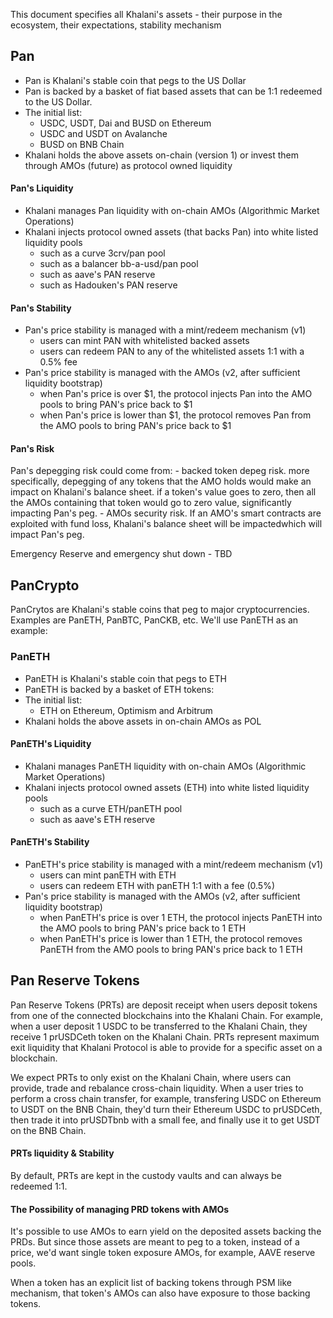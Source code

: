 This document specifies all Khalani's assets - their purpose in the ecosystem, their expectations, stability mechanism 

## Pan

- Pan is Khalani's stable coin that pegs to the US Dollar
- Pan is backed by a basket of fiat based assets that can be 1:1 redeemed to the US Dollar.
- The initial list:
    - USDC, USDT, Dai and BUSD on Ethereum
    - USDC and USDT on Avalanche
    - BUSD on BNB Chain
- Khalani holds the above assets on-chain (version 1) or invest them through AMOs (future) as protocol owned liquidity

#### Pan's Liquidity

- Khalani manages Pan liquidity with on-chain AMOs (Algorithmic Market Operations)
- Khalani injects protocol owned assets (that backs Pan) into white listed liquidity pools
    - such as a curve 3crv/pan pool
    - such as a balancer bb-a-usd/pan pool
    - such as aave's PAN reserve
    - such as Hadouken's PAN reserve

#### Pan's Stability

- Pan's price stability is managed with a mint/redeem mechanism (v1)
    - users can mint PAN with whitelisted backed assets
    - users can redeem PAN to any of the whitelisted assets 1:1 with a 0.5% fee
- Pan's price stability is managed with the AMOs (v2, after sufficient liquidity bootstrap)
    - when Pan's price is over $1, the protocol injects Pan into the AMO pools to bring PAN's price back to $1
    - when Pan's price is lower than $1, the protocol removes Pan from the AMO pools to bring PAN's price back to $1

#### Pan's Risk

Pan's depegging risk could come from:
    - backed token depeg risk. more specifically, depegging of any tokens that the AMO holds would make an impact on Khalani's balance sheet. if a token's value goes to zero, then all the AMOs containing that token would go to zero value, significantly impacting Pan's peg.
    - AMOs security risk. If an AMO's smart contracts are exploited with fund loss, Khalani's balance sheet will be impactedwhich will impact Pan's peg.

Emergency Reserve and emergency shut down
    - TBD

## PanCrypto

PanCrytos are Khalani's stable coins that peg to major cryptocurrencies. Examples are PanETH, PanBTC, PanCKB, etc. We'll use PanETH as an example:

### PanETH

- PanETH is Khalani's stable coin that pegs to ETH
- PanETH is backed by a basket of ETH tokens:
- The initial list:
    - ETH on Ethereum, Optimism and Arbitrum
- Khalani holds the above assets in on-chain AMOs as POL

#### PanETH's Liquidity

- Khalani manages PanETH liquidity with on-chain AMOs (Algorithmic Market Operations)
- Khalani injects protocol owned assets (ETH) into white listed liquidity pools
    - such as a curve ETH/panETH pool
    - such as aave's ETH reserve

#### PanETH's Stability

- PanETH's price stability is managed with a mint/redeem mechanism (v1)
    - users can mint panETH with ETH
    - users can redeem ETH with panETH 1:1 with a fee (0.5%)
- Pan's price stability is managed with the AMOs (v2, after sufficient liquidity bootstrap)
    - when PanETH's price is over 1 ETH, the protocol injects PanETH into the AMO pools to bring PAN's price back to 1 ETH
    - when PanETH's price is lower than 1 ETH, the protocol removes PanETH from the AMO pools to bring PAN's price back to 1 ETH

## Pan Reserve Tokens

Pan Reserve Tokens (PRTs) are deposit receipt when users deposit tokens from one of the connected blockchains into the Khalani Chain. For example, when a user deposit 1 USDC to be transferred to the Khalani Chain, they receive 1 prUSDCeth token on the Khalani Chain. PRTs represent maximum exit liquidity that Khalani Protocol is able to provide for a specific asset on a blockchain.

We expect PRTs to only exist on the Khalani Chain, where users can provide, trade and rebalance cross-chain liquidity. When a user tries to perform a cross chain transfer, for example, transfering USDC on Ethereum to USDT on the BNB Chain, they'd turn their Ethereum USDC to prUSDCeth, then trade it into prUSDTbnb with a small fee, and finally use it to get USDT on the BNB Chain.

#### PRTs liquidity & Stability

By default, PRTs are kept in the custody vaults and can always be redeemed 1:1.

#### The Possibility of managing PRD tokens with AMOs

It's possible to use AMOs to earn yield on the deposited assets backing the PRDs. But since those assets are meant to peg to a token, instead of a price, we'd want single token exposure AMOs, for example, AAVE reserve pools.

When a token has an explicit list of backing tokens through PSM like mechanism, that token's AMOs can also have exposure to those backing tokens.
